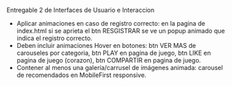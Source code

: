 Entregable 2 de Interfaces de Usuario e Interaccion
- Aplicar animaciones en caso de registro correcto: en la pagina de index.html si se aprieta el btn RESGISTRAR se ve un popup animado que indica el registro correcto.
- Deben incluir animaciones Hover en botones: btn VER MAS de carouseles por categoria, btn PLAY en pagina de juego, btn LIKE en pagina de juego (corazon), btn COMPARTIR en pagina de juego.
- Contener al menos una galería/carrusel de imágenes animada: carousel de recomendados en MobileFirst responsive.
